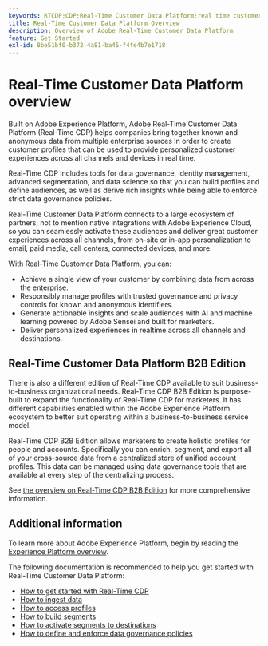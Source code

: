 ```yaml
---
keywords: RTCDP;CDP;Real-Time Customer Data Platform;real time customer data platform;real time cdp;cdp;Customer AI
title: Real-Time Customer Data Platform Overview
description: Overview of Adobe Real-Time Customer Data Platform
feature: Get Started
exl-id: 8be51bf0-b372-4a81-ba45-f4fe4b7e1718
---
```

# Real-Time Customer Data Platform overview

Built on Adobe Experience Platform, Adobe Real-Time Customer Data Platform (Real-Time CDP) helps companies bring together known and anonymous data from multiple enterprise sources in order to create customer profiles that can be used to provide personalized customer experiences across all channels and devices in real time.

Real-Time CDP includes tools for data governance, identity management, advanced segmentation, and data science so that you can build profiles and define audiences, as well as derive rich insights while being able to enforce strict data governance policies.

Real-Time Customer Data Platform connects to a large ecosystem of partners, not to mention native integrations with Adobe Experience Cloud, so you can seamlessly activate these audiences and deliver great customer experiences across all channels, from on-site or in-app personalization to email, paid media, call centers, connected devices, and more.

With Real-Time Customer Data Platform, you can:

* Achieve a single view of your customer by combining data from across the enterprise.
* Responsibly manage profiles with trusted governance and privacy controls for known and anonymous identifiers.
* Generate actionable insights and scale audiences with AI and machine learning powered by Adobe Sensei and built for marketers.
* Deliver personalized experiences in realtime across all channels and destinations.

## Real-Time Customer Data Platform B2B Edition

There is also a different edition of Real-Time CDP available to suit business-to-business organizational needs. Real-Time CDP B2B Edition is purpose-built to expand the functionality of Real-Time CDP for marketers. It has different capabilities enabled within the Adobe Experience Platform ecosystem to better suit operating within a business-to-business service model. 

Real-Time CDP B2B Edition allows marketers to create holistic profiles for people and accounts. Specifically you can enrich, segment, and export all of your cross-source data from a centralized store of unified account profiles. This data can be managed using data governance tools that are available at every step of the centralizing process.

See [the overview on Real-Time CDP B2B Edition](./b2b-overview.md) for more comprehensive information.

## Additional information

To learn more about Adobe Experience Platform, begin by reading the [Experience Platform overview](../landing/home.md).

The following documentation is recommended to help you get started with Real-Time Customer Data Platform:

* [How to get started with Real-Time CDP](get-started.md)
* [How to ingest data](sources/sources-overview.md)
* [How to access profiles](profile/profile-overview.md)
* [How to build segments](segmentation/segmentation-overview.md)
* [How to activate segments to destinations](destinations/overview.md)
* [How to define and enforce data governance policies](privacy/data-governance-overview.md)
